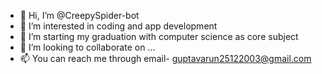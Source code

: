 - 👋 Hi, I’m @CreepySpider-bot
- 👀 I’m interested in coding and app development
- 🌱 I’m starting my graduation with computer science as core subject
- 💞️ I’m looking to collaborate on ...
- 📫 You can reach me through email- guptavarun25122003@gmail.com

<!---
CreepySpider-bot/CreepySpider-bot is a ✨ special ✨ repository because its `README.md` (this file) appears on your GitHub profile.
You can click the Preview link to take a look at your changes.
--->
